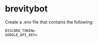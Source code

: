 # brevitybot

Create a .env file that contains the following:

```
DISCORD_TOKEN=
GOOGLE_API_KEY=
```

